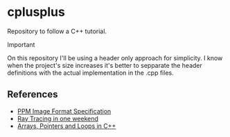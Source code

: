 # cplusplus
Repository to follow a C++ tutorial.

> [!IMPORTANT]
> On this repository I'll be using a header only approach for simplicity. I know when the project's size increases it's better to sepparate the header definitions with the actual implementation in the .cpp files. 

## References

- [PPM Image Format Specification](https://netpbm.sourceforge.net/doc/ppm.html)
- [Ray Tracing in one weekend](https://raytracing.github.io/books/RayTracingInOneWeekend.html)
- [Arrays, Pointers and Loops in C++](https://learnmoderncpp.com/arrays-pointers-and-loops/)

